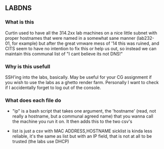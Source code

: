 ## LABDNS

### What is this

Curtin used to have all the 314.2xx lab machines on a nice little subnet with proper hostnames that were named in a somewhat sane manner (lab232-01, for example) but after the great vmware mess of '14 this was ruined, and CITS seem to have no intention to fix this or help us out, so instead we can maintain this communal list of "I cant believe its not DNS!" 

### Why is this usefull

SSH'ing into the labs, basically. May be useful for your CG assignment if you wish to use the labs as a ghetto render farm. Personally I want to check if I accidentally forget to log out of the console.

### What does each file do
  * "ip" is a bash script that takes one argument, the 'hostname' (read, not really a hostname, but a communal agreed name) that you wanna call the machine you run it on. It then adds this to the two csv's 

  * list is just a csv with MAC ADDRESS,HOSTNAME
sicklist is kinda less reliable, it's the same as list but with an IP field, that is not at all to be trusted (the labs use DHCP)

